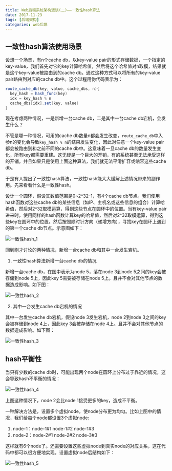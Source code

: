 ```yaml
---
title: Web后端系统架构漫谈(二)——一致性hash算法
date: 2017-11-23
tags: [后端架构]
categories: web后端
---
```


## 一致性hash算法使用场景

设想一个场景，有n个cache db，以key-value pair的形式存储数据，一个指定的key-value，我们首先对它的key计算哈希值，然后将这个哈希值对n取模，结果就是这个key-value被路由到的cache db。通过这种方式可以将所有的key-value pair路由到对应的cache db中。这个过程用伪代码表示为：

```Java
route_cache_db(key, value, cache_dbs, n){
  key_hash = hash_func(key)
  idx = key_hash % n
  cache_dbs[idx].set(key, value)
}
```

现在考虑两种情况，一是新增一台cache db，二是其中一台cache db宕机，会发生什么？

不管是哪一种情况，可用的cache db数量n都会发生改变，`route_cache_db`中入参n的变化会导致`key_hash % n`的结果发生变化，因此对任意一个key-value pair都会被路由到和之前不同的cache db中。这意味着一旦cache db的数量发生变化，所有key都需要重建。这无疑是一个巨大的开销，有的系统甚至无法承受这样的开销。并且如果只是使用上面这种算法，我们就无法平滑扩容或缩容这些cache db。

于是有人提出了一致性hash算法，一致性hash能大大缓解上述情况带来的副作用。先来看看什么是一致性hash。

设计一个圆环，假设其数值范围是0~2^32-1，有4个cache db节点。我们使用hash函数对这些cache db的某些信息（如IP、主机名或这些信息的组合）计算哈希值，然后对2^32取模运算，得到这些节点在圆环中的位置。当有key-value pair进来时，使用同样的hash函数计算key的哈希值，然后对2^32取模运算，得到这些key在圆环中的位置。然后按照顺时针方向（递增方向），寻找key在圆环上遇到的第一个cache db节点。示意图如下：

![一致性hash_1](/assets/images/post_imgs/web_arch_consistent_hashing_1.png)

回到刚才讨论的两种情况，新增一台cache db和其中一台发生宕机。

1. 一致性hash算法新增一台cache db的情况

新增一台cache db，在图中表示为node 5，落在node 3到node 5之间的key会被存储到node 5上，因此key 5需要被存储在node 5上。且并不会对其他节点的数据造成影响。如下图：

![一致性hash_2](/assets/images/post_imgs/web_arch_consistent_hashing_2.png)

2. 其中一台发生cache db宕机的情况

其中一台发生cache db宕机，假设node 3发生宕机，node 2到node 3之间的key会被存储到node 4上，因此key 3会被存储在node 4上。且并不会对其他节点的数据造成影响。如下图：

![一致性hash_3](/assets/images/post_imgs/web_arch_consistent_hashing_3.png)

## hash平衡性

当只有少数的cache db时，可能出现两个node在圆环上分布过于靠近的情况，这会导致hash不平衡的情况：

![一致性hash_4](/assets/images/post_imgs/web_arch_consistent_hashing_4.png)

上图这种情况下，node 2会比node 1接受更多的key，造成不平衡。

一种解决方法是，设置多个虚拟node，使node分布更为均匀。比如上图中的情况，我们给每个node都设置3个虚拟node:

1. node-1：node-1#1 node-1#2 node-1#3
2. node-2：node-2#1 node-2#2 node-3#3

这样就有6个node了。还需要设置这些虚拟node到真实node的对应关系，这在代码中都可以很方便地实现。设置虚拟node后结构如下：

![一致性hash_5](/assets/images/post_imgs/web_arch_consistent_hashing_5.png)
